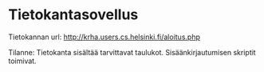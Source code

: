 ﻿Tietokantasovellus
==================
Tietokannan url: http://krha.users.cs.helsinki.fi/aloitus.php

Tilanne: Tietokanta sisältää tarvittavat taulukot. Sisäänkirjautumisen skriptit toimivat.
